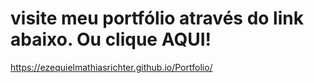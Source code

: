 # visite meu portfólio através do link abaixo. Ou clique <a rel="https://ezequielmathiasrichter.github.io/Portfolio/">AQUI!</a>

https://ezequielmathiasrichter.github.io/Portfolio/
